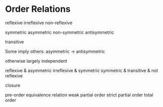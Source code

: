# Order Relations

reflexive
irreflexive
non-reflexive

symmetric
asymmetric
non-symmetric
antisymmetric

transitive

Some imply others:
asymmetric -> antisymmetric

otherwise largely independent

reflexive & asymmetric
irreflexive & symmetric
symmetric & transitive & not reflexive

closure

pre-order
equivalence relation
weak partial order
strict partial order
total order
